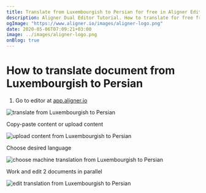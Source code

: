 ```yaml
---
title: Translate from Luxembourgish to Persian for free in Aligner Editor
description: Aligner Dual Editor Tutorial. How to translate for free from Luxembourgish to Persian. Aligner is multilingual document management platform. 
ogImage: "https://www.aligner.io/images/aligner-logo.png"
date: 2020-05-06T07:09:21+03:00
image: ../images/aligner-logo.png
onBlog: true
---
```


# How to translate document from Luxembourgish to Persian

1. Go to editor at [app.aligner.io](https://app.aligner.io "Aligner App web page")

![translate from Luxembourgish to Persian](../aligner-blank-editor.png "translate from Luxembourgish to Persian")

Copy-paste content or upload content

![upload content from Luxembourgish to Persian](../aligner-uploaded-document.png "upload content from Luxembourgish to Persian")

Choose desired language

![choose machine translation from Luxembourgish to Persian](../aligner-language-dropdown.png "choose machine translation from Luxembourgish to Persian")

Work and edit 2 documents in parallel

![edit translation from Luxembourgish to Persian](../aligner-double-sitded-editor.png "edit translation from Luxembourgish to Persian")

